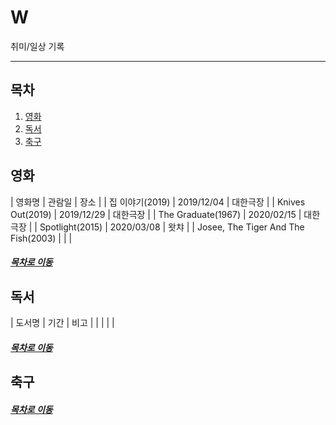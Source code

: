 W
=====
취미/일상 기록
- - -
## 목차
1. [영화](#영화)
2. [독서](#독서)
3. [축구](#축구)

## 영화
| 영화명 | 관람일 | 장소 |
| 집 이야기(2019) | 2019/12/04 | 대한극장 |
| Knives Out(2019) | 2019/12/29 | 대한극장 |
| The Graduate(1967) | 2020/02/15 | 대한극장 |
| Spotlight(2015) | 2020/03/08 | 왓챠 |
| Josee, The Tiger And The Fish(2003) | | |


##### [목차로 이동](#목차)

## 독서
| 도서명 | 기간 | 비고 |
| | | |


##### [목차로 이동](#목차)

## 축구



##### [목차로 이동](#목차)
